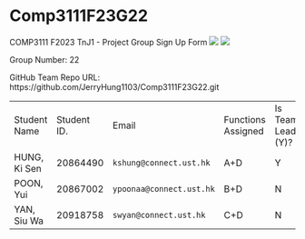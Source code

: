 # Comp3111F23G22
 COMP3111 F2023 TnJ1 - Project Group Sign Up Form
 ![](https://gifdb.com/images/high/rick-rolled-rick-astley-singing-qx2hd0d2xtkdseyk.webp)
 ![](https://im3.ezgif.com/tmp/ezgif-3-750e926de9.webp)
 <p>Group Number: 22</p>
 <p>GitHub Team Repo URL: https://github.com/JerryHung1103/Comp3111F23G22.git</p>
  
  <table>
    <tbody>
        <tr>
            <td>Student Name </td> 
            <td>Student ID.</td>
            <td>Email</td>
            <td>Functions Assigned</td>
            <td>Is Team Leader (Y)? </td>
        </tr>
        <tr>
            <!---This is Jerry-->
            <td>HUNG, Ki Sen</td>
            <td>20864490</td>
            <td><code>kshung@connect.ust.hk</code></td>
            <td>A+D</td>
            <td>Y</td>
        </tr>
        <tr>
            <!---This is Paddy-->
            <td>POON, Yui</td>
            <td>20867002</td>
            <td><code>ypoonaa@connect.ust.hk</code></td>
            <td>B+D</td>
            <td>N</td>
        </tr>
        <tr>
            <!---This is Sam-->
            <td>YAN, Siu Wa</td>
            <td>20918758</td>
            <td><code>swyan@connect.ust.hk</code></td>
            <td>C+D</td>
            <td>N</td>
        </tr>
    </tbody>
  </table>
